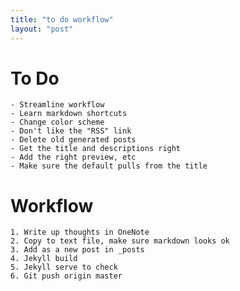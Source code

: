 ```yaml
---
title: "to do workflow"
layout: "post"
---
```


# To Do
	- Streamline workflow
	- Learn markdown shortcuts
	- Change color scheme
	- Don't like the "RSS" link
	- Delete old generated posts
	- Get the title and descriptions right
	- Add the right preview, etc
	- Make sure the default pulls from the title
	

# Workflow

	1. Write up thoughts in OneNote
	2. Copy to text file, make sure markdown looks ok
	3. Add as a new post in _posts
	4. Jekyll build
	5. Jekyll serve to check
	6. Git push origin master